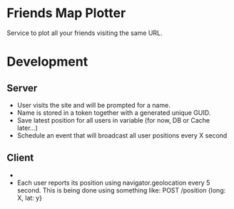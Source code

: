 # Friends Map Plotter

Service to plot all your friends visiting the same URL.

# Development

## Server

* User visits the site and will be prompted for a name.
* Name is stored in a token together with a generated unique GUID.
* Save latest position for all users in variable (for now, DB or Cache later...)
* Schedule an event that will broadcast all user positions every X second

## Client

*
* Each user reports its position using navigator.geolocation every 5 second.
This is being done using something like: POST /position {long: X, lat: y}
